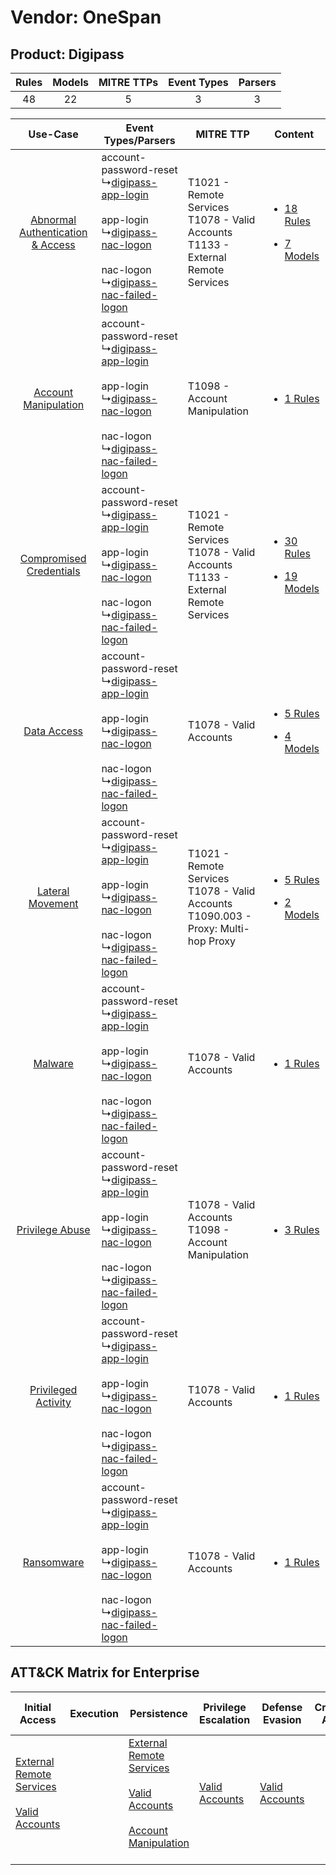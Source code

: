 Vendor: OneSpan
===============
Product: Digipass
-----------------
| Rules | Models | MITRE TTPs | Event Types | Parsers |
|:-----:|:------:|:----------:|:-----------:|:-------:|
|  48   |   22   |     5      |      3      |    3    |

|    Use-Case    | Event Types/Parsers    | MITRE TTP    | Content    |
|:----:| ---- | ---- | ---- |
| [Abnormal Authentication & Access](../../../UseCases/uc_abnormal_authentication_&_access.md) |  account-password-reset<br> ↳[digipass-app-login](Ps/pC_digipassapplogin.md)<br><br> app-login<br> ↳[digipass-nac-logon](Ps/pC_digipassnaclogon.md)<br><br> nac-logon<br> ↳[digipass-nac-failed-logon](Ps/pC_digipassnacfailedlogon.md)<br> | T1021 - Remote Services<br>T1078 - Valid Accounts<br>T1133 - External Remote Services<br>   | [<ul><li>18 Rules</li></ul><ul><li>7 Models</li></ul>](RM/r_m_onespan_digipass_Abnormal_Authentication_&_Access.md) |
|    [Account Manipulation](../../../UseCases/uc_account_manipulation.md)    |  account-password-reset<br> ↳[digipass-app-login](Ps/pC_digipassapplogin.md)<br><br> app-login<br> ↳[digipass-nac-logon](Ps/pC_digipassnaclogon.md)<br><br> nac-logon<br> ↳[digipass-nac-failed-logon](Ps/pC_digipassnacfailedlogon.md)<br> | T1098 - Account Manipulation<br>    | [<ul><li>1 Rules</li></ul>](RM/r_m_onespan_digipass_Account_Manipulation.md)    |
|          [Compromised Credentials](../../../UseCases/uc_compromised_credentials.md)          |  account-password-reset<br> ↳[digipass-app-login](Ps/pC_digipassapplogin.md)<br><br> app-login<br> ↳[digipass-nac-logon](Ps/pC_digipassnaclogon.md)<br><br> nac-logon<br> ↳[digipass-nac-failed-logon](Ps/pC_digipassnacfailedlogon.md)<br> | T1021 - Remote Services<br>T1078 - Valid Accounts<br>T1133 - External Remote Services<br>   | [<ul><li>30 Rules</li></ul><ul><li>19 Models</li></ul>](RM/r_m_onespan_digipass_Compromised_Credentials.md)         |
|    [Data Access](../../../UseCases/uc_data_access.md)    |  account-password-reset<br> ↳[digipass-app-login](Ps/pC_digipassapplogin.md)<br><br> app-login<br> ↳[digipass-nac-logon](Ps/pC_digipassnaclogon.md)<br><br> nac-logon<br> ↳[digipass-nac-failed-logon](Ps/pC_digipassnacfailedlogon.md)<br> | T1078 - Valid Accounts<br>    | [<ul><li>5 Rules</li></ul><ul><li>4 Models</li></ul>](RM/r_m_onespan_digipass_Data_Access.md)    |
|    [Lateral Movement](../../../UseCases/uc_lateral_movement.md)    |  account-password-reset<br> ↳[digipass-app-login](Ps/pC_digipassapplogin.md)<br><br> app-login<br> ↳[digipass-nac-logon](Ps/pC_digipassnaclogon.md)<br><br> nac-logon<br> ↳[digipass-nac-failed-logon](Ps/pC_digipassnacfailedlogon.md)<br> | T1021 - Remote Services<br>T1078 - Valid Accounts<br>T1090.003 - Proxy: Multi-hop Proxy<br> | [<ul><li>5 Rules</li></ul><ul><li>2 Models</li></ul>](RM/r_m_onespan_digipass_Lateral_Movement.md)    |
|    [Malware](../../../UseCases/uc_malware.md)    |  account-password-reset<br> ↳[digipass-app-login](Ps/pC_digipassapplogin.md)<br><br> app-login<br> ↳[digipass-nac-logon](Ps/pC_digipassnaclogon.md)<br><br> nac-logon<br> ↳[digipass-nac-failed-logon](Ps/pC_digipassnacfailedlogon.md)<br> | T1078 - Valid Accounts<br>    | [<ul><li>1 Rules</li></ul>](RM/r_m_onespan_digipass_Malware.md)    |
|    [Privilege Abuse](../../../UseCases/uc_privilege_abuse.md)    |  account-password-reset<br> ↳[digipass-app-login](Ps/pC_digipassapplogin.md)<br><br> app-login<br> ↳[digipass-nac-logon](Ps/pC_digipassnaclogon.md)<br><br> nac-logon<br> ↳[digipass-nac-failed-logon](Ps/pC_digipassnacfailedlogon.md)<br> | T1078 - Valid Accounts<br>T1098 - Account Manipulation<br>    | [<ul><li>3 Rules</li></ul>](RM/r_m_onespan_digipass_Privilege_Abuse.md)    |
|    [Privileged Activity](../../../UseCases/uc_privileged_activity.md)    |  account-password-reset<br> ↳[digipass-app-login](Ps/pC_digipassapplogin.md)<br><br> app-login<br> ↳[digipass-nac-logon](Ps/pC_digipassnaclogon.md)<br><br> nac-logon<br> ↳[digipass-nac-failed-logon](Ps/pC_digipassnacfailedlogon.md)<br> | T1078 - Valid Accounts<br>    | [<ul><li>1 Rules</li></ul>](RM/r_m_onespan_digipass_Privileged_Activity.md)    |
|    [Ransomware](../../../UseCases/uc_ransomware.md)    |  account-password-reset<br> ↳[digipass-app-login](Ps/pC_digipassapplogin.md)<br><br> app-login<br> ↳[digipass-nac-logon](Ps/pC_digipassnaclogon.md)<br><br> nac-logon<br> ↳[digipass-nac-failed-logon](Ps/pC_digipassnacfailedlogon.md)<br> | T1078 - Valid Accounts<br>    | [<ul><li>1 Rules</li></ul>](RM/r_m_onespan_digipass_Ransomware.md)    |

ATT&CK Matrix for Enterprise
----------------------------
| Initial Access                                                                                                                                   | Execution | Persistence                                                                                                                                                                                                               | Privilege Escalation                                                | Defense Evasion                                                     | Credential Access | Discovery | Lateral Movement                                                     | Collection | Command and Control                                                                                                                       | Exfiltration | Impact |
| ------------------------------------------------------------------------------------------------------------------------------------------------ | --------- | ------------------------------------------------------------------------------------------------------------------------------------------------------------------------------------------------------------------------- | ------------------------------------------------------------------- | ------------------------------------------------------------------- | ----------------- | --------- | -------------------------------------------------------------------- | ---------- | ----------------------------------------------------------------------------------------------------------------------------------------- | ------------ | ------ |
| [External Remote Services](https://attack.mitre.org/techniques/T1133)<br><br>[Valid Accounts](https://attack.mitre.org/techniques/T1078)<br><br> |           | [External Remote Services](https://attack.mitre.org/techniques/T1133)<br><br>[Valid Accounts](https://attack.mitre.org/techniques/T1078)<br><br>[Account Manipulation](https://attack.mitre.org/techniques/T1098)<br><br> | [Valid Accounts](https://attack.mitre.org/techniques/T1078)<br><br> | [Valid Accounts](https://attack.mitre.org/techniques/T1078)<br><br> |                   |           | [Remote Services](https://attack.mitre.org/techniques/T1021)<br><br> |            | [Proxy: Multi-hop Proxy](https://attack.mitre.org/techniques/T1090/003)<br><br>[Proxy](https://attack.mitre.org/techniques/T1090)<br><br> |              |        |